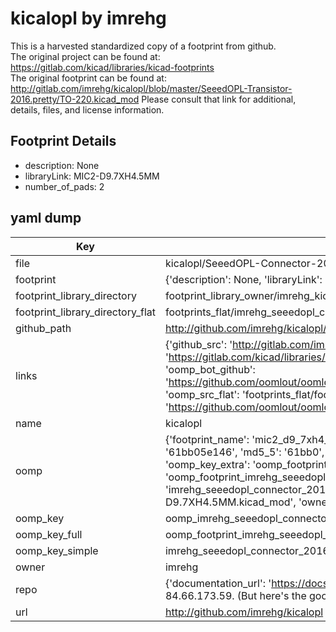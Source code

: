 # kicalopl by imrehg  
This is a harvested standardized copy of a footprint from github.  
The original project can be found at:  
https://gitlab.com/kicad/libraries/kicad-footprints  
The original footprint can be found at:
http://gitlab.com/imrehg/kicalopl/blob/master/SeeedOPL-Transistor-2016.pretty/TO-220.kicad_mod
Please consult that link for additional, details, files, and license information.  
## Footprint Details
* description: None  
* libraryLink: MIC2-D9.7XH4.5MM  
* number_of_pads: 2  
## yaml dump  
| Key | Value |  
| --- | --- |  
| file | kicalopl/SeeedOPL-Connector-2016.pretty/MIC2-D9.7XH4.5MM.kicad_mod |  
| footprint | {'description': None, 'libraryLink': 'MIC2-D9.7XH4.5MM', 'number_of_pads': 2} |  
| footprint_library_directory | footprint_library_owner/imrehg_kicalopl |  
| footprint_library_directory_flat | footprints_flat/imrehg_seeedopl_connector_2016_mic2_d9_7xh4_5mm/working |  
| github_path | http://github.com/imrehg/kicalopl/blob/master/SeeedOPL-Connector-2016.pretty/MIC2-D9.7XH4.5MM.kicad_mod |  
| links | {'github_src': 'http://gitlab.com/imrehg/kicalopl/blob/master/SeeedOPL-Transistor-2016.pretty/TO-220.kicad_mod', 'github_src_repo': 'https://gitlab.com/kicad/libraries/kicad-footprints', 'oomp_bot': 'footprints/imrehg_seeedopl_connector_2016_mic2_d9_7xh4_5mm/working', 'oomp_bot_github': 'https://github.com/oomlout/oomlout_oomp_footprint_bot/tree/main/footprints/imrehg_seeedopl_connector_2016_mic2_d9_7xh4_5mm/working', 'oomp_src_flat': 'footprints_flat/footprints_flat/imrehg_seeedopl_connector_2016_mic2_d9_7xh4_5mm/working', 'oomp_src_flat_github': 'https://github.com/oomlout/oomlout_oomp_footprint_src/tree/main/footprints_flat/imrehg_seeedopl_connector_2016_mic2_d9_7xh4_5mm/working'} |  
| name | kicalopl |  
| oomp | {'footprint_name': 'mic2_d9_7xh4_5mm', 'library_name': 'seeedopl_connector_2016', 'md5': '61bb05e14617fac4008c8f25722d8050', 'md5_10': '61bb05e146', 'md5_5': '61bb0', 'md5_6': '61bb05', 'oomp_key': 'oomp_imrehg_seeedopl_connector_2016_mic2_d9_7xh4_5mm', 'oomp_key_extra': 'oomp_footprint_imrehg_seeedopl_connector_2016_mic2_d9_7xh4_5mm', 'oomp_key_full': 'oomp_footprint_imrehg_seeedopl_connector_2016_mic2_d9_7xh4_5mm_61bb05', 'oomp_key_simple': 'imrehg_seeedopl_connector_2016_mic2_d9_7xh4_5mm', 'original_filename': 'kicalopl/SeeedOPL-Connector-2016.pretty/MIC2-D9.7XH4.5MM.kicad_mod', 'owner_name': 'imrehg'} |  
| oomp_key | oomp_imrehg_seeedopl_connector_2016_mic2_d9_7xh4_5mm |  
| oomp_key_full | oomp_footprint_imrehg_seeedopl_connector_2016_mic2_d9_7xh4_5mm |  
| oomp_key_simple | imrehg_seeedopl_connector_2016_mic2_d9_7xh4_5mm |  
| owner | imrehg |  
| repo | {'documentation_url': 'https://docs.github.com/rest/overview/resources-in-the-rest-api#rate-limiting', 'message': "API rate limit exceeded for 84.66.173.59. (But here's the good news: Authenticated requests get a higher rate limit. Check out the documentation for more details.)"} |  
| url | http://github.com/imrehg/kicalopl |  

